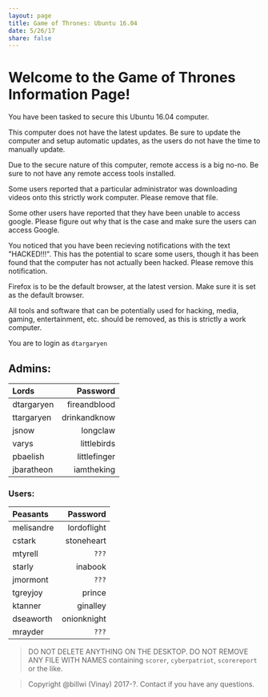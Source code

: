 ```yaml
---
layout: page
title: Game of Thrones: Ubuntu 16.04
date: 5/26/17
share: false
---
```


# Welcome to the Game of Thrones Information Page!

You have been tasked to secure this Ubuntu 16.04 computer.

This computer does not have the latest updates. Be sure to update the computer and setup automatic updates, as
the users do not have the time to manually update.

Due to the secure nature of this computer, remote access is a big no-no. Be sure to not have any remote access tools installed.

Some users reported that a particular administrator was downloading videos onto this strictly work computer. Please remove that file.

Some other users have reported that they have been unable to access google. Please figure out why that is the case and make sure the users can access Google.

You noticed that you have been recieving notifications with the text "HACKED!!!". This has the potential to scare some users, though it has been 
found that the computer has not actually been hacked. Please remove this notification. 

Firefox is to be the default browser, at the latest version. Make sure it is set as the default browser. 

All tools and software that can be potentially used for hacking, media, gaming, entertainment, etc. should be removed, as this is strictly a work computer.

You are to login as `dtargaryen`

## Admins:  

| Lords | Password |
|:--------|--------:|
| dtargaryen   | fireandblood   |
| ttargaryen   | drinkandknow   |
| jsnow  | longclaw   |
| varys  | littlebirds   |
| pbaelish  | littlefinger   |
| jbaratheon  | iamtheking   |

### Users:  

| Peasants   | Password |
|:--------|--------:|
| melisandre  | lordoflight |
| cstark   | stoneheart |
| mtyrell    | `???`  |
| starly   | inabook   |
| jmormont | `???`   |
| tgreyjoy    | prince   |
| ktanner | ginalley  |
| dseaworth | onionknight  |
| mrayder | `???`  |

> DO NOT DELETE ANYTHING ON THE DESKTOP. DO NOT REMOVE ANY FILE WITH NAMES containing `scorer`, `cyberpatriot`, `scorereport` or the like.

> Copyright @billwi (Vinay) 2017-?. Contact if you have any questions.
